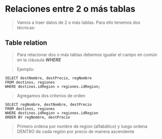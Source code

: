 # Relaciones entre 2 o más tablas

> Vamos a traer datos de 2 o más tablas. 
> Para ello tenemos dos técnicas:

## Table relation

> Para relacionar dos o más tablas debemos 
> igualar el campo en común en la cláusula ***WHERE***

> Ejemplo:  

    SELECT destNombre, destPrecio, regNombre  
    FROM destinos, regiones  
    WHERE destinos.idRegion = regiones.idRegion;   
> Agregamos dos criterios de orden

    SELECT regNombre, destNombre, destPrecio  
    FROM destinos, regiones  
    WHERE destinos.idRegion = regiones.idRegion  
    ORDER BY regNombre, destPrecio  

> Primero ordena por nombre de region (alfabático) y luego ordena DENTRO de cada región por precio de manera ascendente  


 